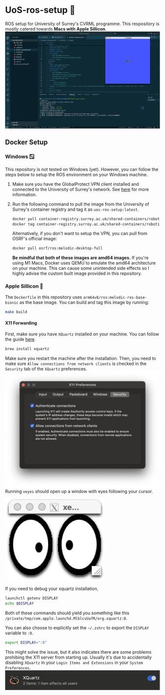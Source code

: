# UoS-ros-setup 🤖
ROS setup for University of Surrey's CVRML programme. This respository is mostly catered towards **Macs with Apple Sillicon**.
![ros_setup](./assets/turtlesim.png)

## Docker Setup

### Windows 🪟
This repository is not tested on Windows (yet). However, you can follow the steps below to setup the ROS environment on your Windows machine. 
1. Make sure you have the GlobalProtect VPN client installed and connected to the University of Surrey's network. See [here](uos_vpn_setup.pdf) for more information.

2. Run the following command to pull the image from the University of Surrey's container registry and tag it as `uos-ros-setup:latest`.
    ```bash
    docker pull container-registry.surrey.ac.uk/shared-containers/robotics-module-2:latest
    docker tag container-registry.surrey.ac.uk/shared-containers/robotics-module-2:latest uos-robotics:latest
    ```
    Alternatively, if you don't want to setup the VPN, you can pull from OSRF's official image:
    ```bash
    docker pull osrf/ros:melodic-desktop-full
    ```

    **Be mindful that both of these images are amd64 images.** 
    If you're using M1 Macs, Docker uses QEMU to emulate the amd64 architecture on your machine. This can cause some unintended side effects so I highly advise the custom built image provided in this repository.

### Apple Sillicon 🍎
The `Dockerfile` in this repository uses `arm64v8/ros:melodic-ros-base-bionic` as the base image. You can build and tag this image by running:
```bash
make build
```

#### X11 Forwarding
First, make sure you have `XQuartz` installed on your machine. You can follow the guide [here](https://gist.github.com/sorny/969fe55d85c9b0035b0109a31cbcb088).
```bash
brew install xquartz
```
Make sure you restart the machine after the installation.
Then, you need to make sure `Allow connections from network clients` is checked in the `Security` tab of the `XQuartz` preferences.
![X11 Preferences](assets/x11_preferences.png)
Running `xeyes` should open up a window with eyes following your cursor.

![xeyes](assets/xeyes.png)

If you need to debug your xquartz installation,
```bash
launchctl getenv DISPLAY
echo $DISPLAY
```
Both of these commands should yield you something like this `/private/tmp/com.apple.launchd.MlblcvUafR/org.xquartz:0`.


You can also choose to explicitly set the `~/.zshrc` to export the `DISPLAY` variable to `:0`. 
```bash
export DISPLAY=":0"
```
This might solve the issue, but it also indicates there are some problems prohibing the X11 server from starting up. Usually it's due to accidentally disabling `XQuartz` in your `Login Items and Extensions` in your `System Preferences`.
![enable XQuartz at login](assets/xquartz_login.png)

